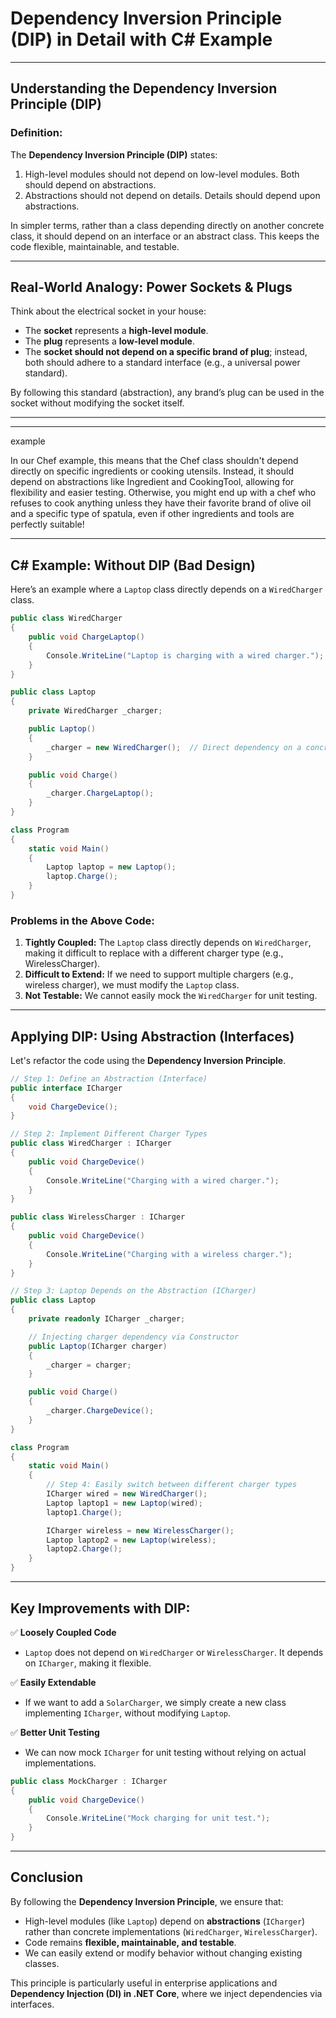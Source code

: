 # **Dependency Inversion Principle (DIP) in Detail with C# Example**

---

## **Understanding the Dependency Inversion Principle (DIP)**

### **Definition:**
The **Dependency Inversion Principle (DIP)** states:  

1. High-level modules should not depend on low-level modules. Both should depend on abstractions.  
2. Abstractions should not depend on details. Details should depend upon abstractions.  

In simpler terms, rather than a class depending directly on another concrete class, it should depend on an interface or an abstract class. This keeps the code flexible, maintainable, and testable.

---

## **Real-World Analogy: Power Sockets & Plugs**
Think about the electrical socket in your house:

- The **socket** represents a **high-level module**.
- The **plug** represents a **low-level module**.
- The **socket should not depend on a specific brand of plug**; instead, both should adhere to a standard interface (e.g., a universal power standard).  

By following this standard (abstraction), any brand’s plug can be used in the socket without modifying the socket itself.

---

---

example 

In our Chef example, this means that the Chef class shouldn't depend directly on specific ingredients or cooking utensils. Instead, it should depend on abstractions like Ingredient and CookingTool, allowing for flexibility and easier testing. Otherwise, you might end up with a chef who refuses to cook anything unless they have their favorite brand of olive oil and a specific type of spatula, even if other ingredients and tools are perfectly suitable!

---


## **C# Example: Without DIP (Bad Design)**
Here’s an example where a `Laptop` class directly depends on a `WiredCharger` class.

```csharp
public class WiredCharger  
{  
    public void ChargeLaptop()  
    {  
        Console.WriteLine("Laptop is charging with a wired charger.");  
    }  
}  

public class Laptop  
{  
    private WiredCharger _charger;  

    public Laptop()  
    {  
        _charger = new WiredCharger();  // Direct dependency on a concrete class
    }  

    public void Charge()  
    {  
        _charger.ChargeLaptop();  
    }  
}  

class Program  
{  
    static void Main()  
    {  
        Laptop laptop = new Laptop();  
        laptop.Charge();  
    }  
}  
```

### **Problems in the Above Code:**
1. **Tightly Coupled:** The `Laptop` class directly depends on `WiredCharger`, making it difficult to replace with a different charger type (e.g., WirelessCharger).
2. **Difficult to Extend:** If we need to support multiple chargers (e.g., wireless charger), we must modify the `Laptop` class.
3. **Not Testable:** We cannot easily mock the `WiredCharger` for unit testing.

---

## **Applying DIP: Using Abstraction (Interfaces)**
Let's refactor the code using the **Dependency Inversion Principle**.

```csharp
// Step 1: Define an Abstraction (Interface)
public interface ICharger  
{  
    void ChargeDevice();  
}  

// Step 2: Implement Different Charger Types
public class WiredCharger : ICharger  
{  
    public void ChargeDevice()  
    {  
        Console.WriteLine("Charging with a wired charger.");  
    }  
}  

public class WirelessCharger : ICharger  
{  
    public void ChargeDevice()  
    {  
        Console.WriteLine("Charging with a wireless charger.");  
    }  
}  

// Step 3: Laptop Depends on the Abstraction (ICharger)
public class Laptop  
{  
    private readonly ICharger _charger;  

    // Injecting charger dependency via Constructor
    public Laptop(ICharger charger)  
    {  
        _charger = charger;  
    }  

    public void Charge()  
    {  
        _charger.ChargeDevice();  
    }  
}  

class Program  
{  
    static void Main()  
    {  
        // Step 4: Easily switch between different charger types
        ICharger wired = new WiredCharger();  
        Laptop laptop1 = new Laptop(wired);  
        laptop1.Charge();  

        ICharger wireless = new WirelessCharger();  
        Laptop laptop2 = new Laptop(wireless);  
        laptop2.Charge();  
    }  
}  
```

---

## **Key Improvements with DIP:**
✅ **Loosely Coupled Code**  
- `Laptop` does not depend on `WiredCharger` or `WirelessCharger`. It depends on `ICharger`, making it flexible.

✅ **Easily Extendable**  
- If we want to add a `SolarCharger`, we simply create a new class implementing `ICharger`, without modifying `Laptop`.

✅ **Better Unit Testing**  
- We can now mock `ICharger` for unit testing without relying on actual implementations.

```csharp
public class MockCharger : ICharger  
{  
    public void ChargeDevice()  
    {  
        Console.WriteLine("Mock charging for unit test.");  
    }  
}
```

---

## **Conclusion**
By following the **Dependency Inversion Principle**, we ensure that:  
- High-level modules (like `Laptop`) depend on **abstractions** (`ICharger`) rather than concrete implementations (`WiredCharger`, `WirelessCharger`).
- Code remains **flexible, maintainable, and testable**.  
- We can easily extend or modify behavior without changing existing classes.

This principle is particularly useful in enterprise applications and **Dependency Injection (DI) in .NET Core**, where we inject dependencies via interfaces.
